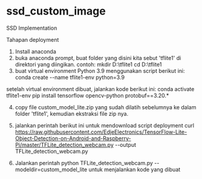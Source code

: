 # ssd_custom_image
SSD Implementation

Tahapan deployment

1. Install anaconda
2. buka anaconda prompt, buat folder yang disini kita sebut 'tflite1' di direktori yang diingikan.
contoh:
mkdir D:\tflite1
cd D:\tflite1
3. buat virtual environment Python 3.9 menggunakan script berikut ini:
conda create --name tflite1-env python=3.9

setelah virtual environment dibuat, jalankan kode berikut ini:
conda activate tflite1-env
pip install tensorflow opencv-python protobuf==3.20.*

4. copy file custom_model_lite.zip yang sudah dilatih sebelumnya ke dalam folder 'tflite1', kemudian ekstraksi file zip nya.

5. jalankan perintah berikut ini untuk mendownload script deployment
curl https://raw.githubusercontent.com/EdjeElectronics/TensorFlow-Lite-Object-Detection-on-Android-and-Raspberry-Pi/master/TFLite_detection_webcam.py --output TFLite_detection_webcam.py

6. Jalankan perintah python TFLite_detection_webcam.py --modeldir=custom_model_lite untuk menjalankan kode yang dibuat
